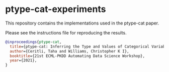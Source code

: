 # ptype-cat-experiments

This repository contains the implementations used in the ptype-cat paper.

Please see the instructions file for reproducing the results.

```bib
@inproceedings{ptype-cat,
  title={ptype-cat: Inferring the Type and Values of Categorical Variables},
  author={Ceritli, Taha and Williams, Christopher K I},
  booktitle={21st ECML-PKDD Automating Data Science Workshop},  
  year={2021},  
}
```


